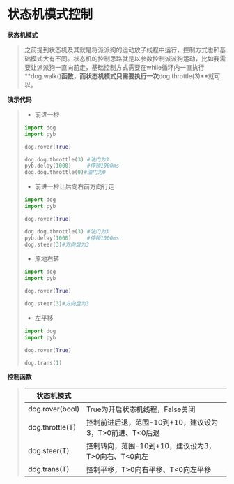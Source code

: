 # **状态机模式控制**

**状态机模式**

>​	之前提到状态机及其就是将派派狗的运动放子线程中运行，控制方式也和基础模式大有不同。状态机的控制思路就是以参数控制派派狗运动，比如我需要让派派狗一直向前走，基础控制方式需要在while循环内一直执行**dog.walk()**函数，而状态机模式只需要执行一次**dog.throttle(3)**就可以。

**演示代码**

>* 前进一秒
>```python
>import dog
>import pyb
>
>dog.rover(True)
>
>dog.dog.throttle(3) #油门为3
>pyb.delay(1000)     #停顿1000ms
>dog.dog.throttle(0)#油门为0
>```
>* 前进一秒让后向右前方向行走
>```python
>import dog
>import pyb
>
>dog.rover(True)
>
>dog.dog.throttle(3) #油门为3
>pyb.delay(1000)     #停顿1000ms
>dog.steer(3)#方向盘为3
>```
>* 原地右转
>```python
>import dog
>import pyb
>
>dog.rover(True)
>
>dog.steer(3)#方向盘为3
>```
>* 左平移
>```python
>import dog
>import pyb
>
>dog.rover(True)
>
>dog.trans(1)
>```



**控制函数**

>| 状态机模式      |                                                         |
>| --------------- | ------------------------------------------------------- |
>| dog.rover(bool) | True为开启状态机线程，False关闭                         |
>| dog.throttle(T) | 控制前进后退，范围-10到+10，建议设为3，T>0前进、T<0后退 |
>| dog.steer(T)    | 控制转向，范围-10到+10，建议设为3，T>0向右、T<0向左     |
>| dog.trans(T)    | 控制平移，T>0向右平移、T<0向左平移                      |
